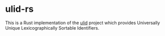 # ulid-rs

This is a Rust implementation of the [ulid][ulid] project which provides
Universally Unique Lexicographically Sortable Identifiers.

[ulid]: https://github.com/alizain/ulid
